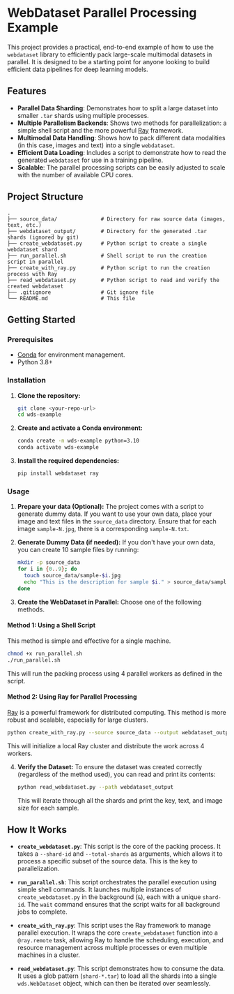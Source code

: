 # WebDataset Parallel Processing Example

This project provides a practical, end-to-end example of how to use the `webdataset` library to efficiently pack large-scale multimodal datasets in parallel. It is designed to be a starting point for anyone looking to build efficient data pipelines for deep learning models.

## Features

- **Parallel Data Sharding**: Demonstrates how to split a large dataset into smaller `.tar` shards using multiple processes.
- **Multiple Parallelism Backends**: Shows two methods for parallelization: a simple shell script and the more powerful [Ray](https://www.ray.io/) framework.
- **Multimodal Data Handling**: Shows how to pack different data modalities (in this case, images and text) into a single `webdataset`.
- **Efficient Data Loading**: Includes a script to demonstrate how to read the generated `webdataset` for use in a training pipeline.
- **Scalable**: The parallel processing scripts can be easily adjusted to scale with the number of available CPU cores.

## Project Structure

```
.
├── source_data/              # Directory for raw source data (images, text, etc.)
├── webdataset_output/        # Directory for the generated .tar shards (ignored by git)
├── create_webdataset.py      # Python script to create a single webdataset shard
├── run_parallel.sh           # Shell script to run the creation script in parallel
├── create_with_ray.py        # Python script to run the creation process with Ray
├── read_webdataset.py        # Python script to read and verify the created webdataset
├── .gitignore                # Git ignore file
└── README.md                 # This file
```

## Getting Started

### Prerequisites

- [Conda](https://docs.conda.io/projects/conda/en/latest/user-guide/install/index.html) for environment management.
- Python 3.8+

### Installation

1.  **Clone the repository:**
    ```bash
    git clone <your-repo-url>
    cd wds-example
    ```

2.  **Create and activate a Conda environment:**
    ```bash
    conda create -n wds-example python=3.10
    conda activate wds-example
    ```

3.  **Install the required dependencies:**
    ```bash
    pip install webdataset ray
    ```

### Usage

1.  **Prepare your data (Optional):**
    The project comes with a script to generate dummy data. If you want to use your own data, place your image and text files in the `source_data` directory. Ensure that for each image `sample-N.jpg`, there is a corresponding `sample-N.txt`.

2.  **Generate Dummy Data (if needed):**
    If you don't have your own data, you can create 10 sample files by running:
    ```bash
    mkdir -p source_data
    for i in {0..9}; do
      touch source_data/sample-$i.jpg
      echo "This is the description for sample $i." > source_data/sample-$i.txt
    done
    ```

3.  **Create the WebDataset in Parallel:**
    Choose one of the following methods.

#### Method 1: Using a Shell Script
This method is simple and effective for a single machine.

   ```bash
   chmod +x run_parallel.sh
   ./run_parallel.sh
   ```
   This will run the packing process using 4 parallel workers as defined in the script.

#### Method 2: Using Ray for Parallel Processing
[Ray](https://www.ray.io/) is a powerful framework for distributed computing. This method is more robust and scalable, especially for large clusters.

   ```bash
   python create_with_ray.py --source source_data --output webdataset_output --num-workers 4
   ```
   This will initialize a local Ray cluster and distribute the work across 4 workers.

4.  **Verify the Dataset:**
    To ensure the dataset was created correctly (regardless of the method used), you can read and print its contents:
    ```bash
    python read_webdataset.py --path webdataset_output
    ```
    This will iterate through all the shards and print the key, text, and image size for each sample.

## How It Works

-   **`create_webdataset.py`**: This script is the core of the packing process. It takes a `--shard-id` and `--total-shards` as arguments, which allows it to process a specific subset of the source data. This is the key to parallelization.

-   **`run_parallel.sh`**: This script orchestrates the parallel execution using simple shell commands. It launches multiple instances of `create_webdataset.py` in the background (`&`), each with a unique `shard-id`. The `wait` command ensures that the script waits for all background jobs to complete.

-   **`create_with_ray.py`**: This script uses the Ray framework to manage parallel execution. It wraps the core `create_webdataset` function into a `@ray.remote` task, allowing Ray to handle the scheduling, execution, and resource management across multiple processes or even multiple machines in a cluster.

-   **`read_webdataset.py`**: This script demonstrates how to consume the data. It uses a glob pattern (`shard-*.tar`) to load all the shards into a single `wds.WebDataset` object, which can then be iterated over seamlessly.